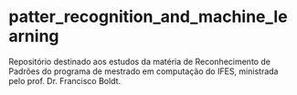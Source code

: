 # patter_recognition_and_machine_learning
Repositório destinado aos estudos da matéria de Reconhecimento de Padrões do programa de mestrado em computação do IFES, ministrada pelo prof. Dr. Francisco Boldt.

